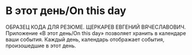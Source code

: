 # В этот день/On this day
ОБРАЗЕЦ КОДА ДЛЯ РЕЗЮМЕ. ЩЕРКАРЕВ ЕВГЕНИЙ ВЯЧЕСЛАВОВИЧ.
Приложение «В этот день/On this day»  позволяет хранить в календаре ваши события.
Каждый день, календарь отображает события, произошедшие в этот день.
